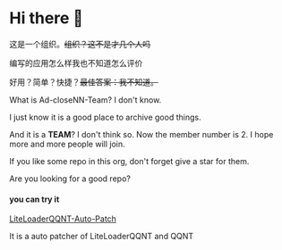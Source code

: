 # Hi there 👋
这是一个组织。~~组织？这不是才几个人吗~~

编写的应用怎么样我也不知道怎么评价

好用？简单？快捷？~~最佳答案：我不知道。~~

What is Ad-closeNN-Team? I don't know.

I just know it is a good place to archive good things.

And it is a **TEAM**? I don't think so. Now the member number is 2. I hope more and more people will join.

If you like some repo in this org, don't forget give a star for them.

Are you looking for a good repo?
#### you can try it
[LiteLoaderQQNT-Auto-Patch](https://github.com/Ad-closeNN-Team/LiteLoaderQQNT-Auto-Patch)

It is a auto patcher of LiteLoaderQQNT and QQNT

